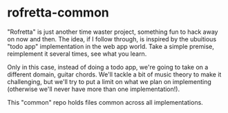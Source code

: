 # rofretta-common
"Rofretta" is just another time waster project, something fun to hack away on now and then. The idea, if I follow through, is inspired by the ubuitious "todo app" implementation in the web app world. Take a simple premise, reimplement it several times, see what you learn. 

Only in this case, instead of doing a todo app, we're going to take on a different domain, guitar chords. We'll tackle a bit of music theory to make it challenging, but we'll try to put a limit on what we plan on implementing (otherwise we'll never have more than one implementation!).

This "common" repo holds files common across all implementations.  
